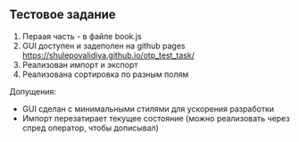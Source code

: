 ## Тестовое задание

1. Пераая часть - в файле book.js
2. GUI доступен и задеполен на github pages https://shulepovalidiya.github.io/otp_test_task/
3. Реализован импорт и экспорт
4. Реализована сортировка по разным полям

Допущения:
- GUI сделан с минимальными стилями для ускорения разработки
- Импорт перезатирает текущее состояние (можно реализовать через спред оператор, чтобы дописывал)

